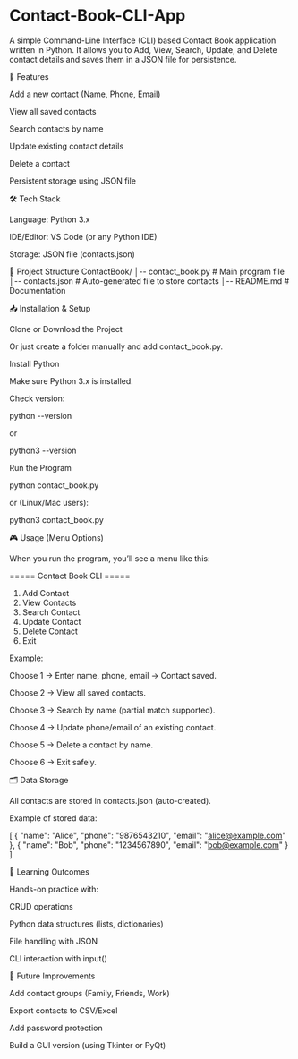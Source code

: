 # Contact-Book-CLI-App
A simple Command-Line Interface (CLI) based Contact Book application written in Python. It allows you to Add, View, Search, Update, and Delete contact details and saves them in a JSON file for persistence.

🚀 Features

Add a new contact (Name, Phone, Email)

View all saved contacts

Search contacts by name

Update existing contact details

Delete a contact

Persistent storage using JSON file

🛠️ Tech Stack

Language: Python 3.x

IDE/Editor: VS Code (or any Python IDE)

Storage: JSON file (contacts.json)

📂 Project Structure
ContactBook/
│-- contact_book.py   # Main program file
│-- contacts.json     # Auto-generated file to store contacts
│-- README.md         # Documentation

📥 Installation & Setup

Clone or Download the Project

Or just create a folder manually and add contact_book.py.

Install Python

Make sure Python 3.x is installed.

Check version:

python --version


or

python3 --version


Run the Program

python contact_book.py


or (Linux/Mac users):

python3 contact_book.py

🎮 Usage (Menu Options)

When you run the program, you’ll see a menu like this:

===== Contact Book CLI =====
1. Add Contact
2. View Contacts
3. Search Contact
4. Update Contact
5. Delete Contact
6. Exit

Example:

Choose 1 → Enter name, phone, email → Contact saved.

Choose 2 → View all saved contacts.

Choose 3 → Search by name (partial match supported).

Choose 4 → Update phone/email of an existing contact.

Choose 5 → Delete a contact by name.

Choose 6 → Exit safely.

🗂️ Data Storage

All contacts are stored in contacts.json (auto-created).

Example of stored data:

[
    {
        "name": "Alice",
        "phone": "9876543210",
        "email": "alice@example.com"
    },
    {
        "name": "Bob",
        "phone": "1234567890",
        "email": "bob@example.com"
    }
]

📌 Learning Outcomes

Hands-on practice with:

CRUD operations

Python data structures (lists, dictionaries)

File handling with JSON

CLI interaction with input()

🔮 Future Improvements

Add contact groups (Family, Friends, Work)

Export contacts to CSV/Excel

Add password protection

Build a GUI version (using Tkinter or PyQt)
